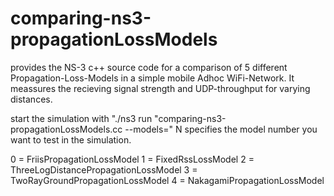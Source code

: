 # comparing-ns3-propagationLossModels
provides the NS-3 c++ source code for a comparison of 5 different Propagation-Loss-Models in a simple mobile Adhoc WiFi-Network. It meassures the recieving signal strength and UDP-throughput for varying distances.

start the simulation with
"./ns3 run "comparing-ns3-propagationLossModels.cc --models=<N>" 
N specifies the model number you want to test in the simulation.

0 = FriisPropagationLossModel
1 = FixedRssLossModel
2 = ThreeLogDistancePropagationLossModel
3 = TwoRayGroundPropagationLossModel
4 = NakagamiPropagationLossModel
